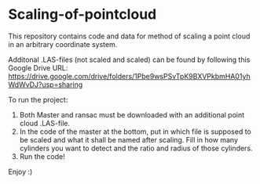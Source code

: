# Scaling-of-pointcloud
This repository contains code and data for method of scaling a point cloud in an arbitrary coordinate system.

Additonal .LAS-files (not scaled and scaled) can be found by following this Google Drive URL: https://drive.google.com/drive/folders/1Pbe9wsPSvTpK9BXVPkbmHA01yhWdWvDJ?usp=sharing

To run the project:
1. Both Master and ransac must be downloaded with an additional point cloud .LAS-file.
2. In the code of the master at the bottom, put in which file is supposed to be scaled and what it shall be named after scaling. Fill in how many cylinders you want to detect and the ratio and radius of those cylinders.
3. Run the code!

Enjoy :)
